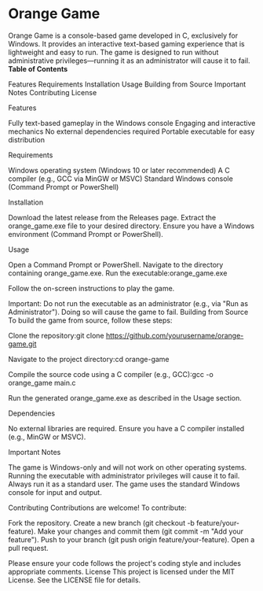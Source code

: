 # Orange Game
Orange Game is a console-based game developed in C, exclusively for Windows. It provides an interactive text-based gaming experience that is lightweight and easy to run. The game is designed to run without administrative privileges—running it as an administrator will cause it to fail.
**Table of Contents**

Features
Requirements
Installation
Usage
Building from Source
Important Notes
Contributing
License

Features

Fully text-based gameplay in the Windows console
Engaging and interactive mechanics
No external dependencies required
Portable executable for easy distribution

Requirements

Windows operating system (Windows 10 or later recommended)
A C compiler (e.g., GCC via MinGW or MSVC)
Standard Windows console (Command Prompt or PowerShell)

Installation

Download the latest release from the Releases page.
Extract the orange_game.exe file to your desired directory.
Ensure you have a Windows environment (Command Prompt or PowerShell).

Usage

Open a Command Prompt or PowerShell.
Navigate to the directory containing orange_game.exe.
Run the executable:orange_game.exe


Follow the on-screen instructions to play the game.

Important: Do not run the executable as an administrator (e.g., via "Run as Administrator"). Doing so will cause the game to fail.
Building from Source
To build the game from source, follow these steps:

Clone the repository:git clone https://github.com/yourusername/orange-game.git


Navigate to the project directory:cd orange-game


Compile the source code using a C compiler (e.g., GCC):gcc -o orange_game main.c


Run the generated orange_game.exe as described in the Usage section.

Dependencies

No external libraries are required.
Ensure you have a C compiler installed (e.g., MinGW or MSVC).

Important Notes

The game is Windows-only and will not work on other operating systems.
Running the executable with administrator privileges will cause it to fail. Always run it as a standard user.
The game uses the standard Windows console for input and output.

Contributing
Contributions are welcome! To contribute:

Fork the repository.
Create a new branch (git checkout -b feature/your-feature).
Make your changes and commit them (git commit -m "Add your feature").
Push to your branch (git push origin feature/your-feature).
Open a pull request.

Please ensure your code follows the project's coding style and includes appropriate comments.
License
This project is licensed under the MIT License. See the LICENSE file for details.
